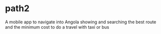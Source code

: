# path2
A mobile app to navigate into Angola showing and searching the best route and the minimum cost to do a travel with taxi or bus
